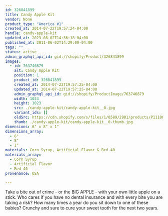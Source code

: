 ```yaml
---
id: 326841899
title: Candy Apple Kit
vendor: None
product_type: "America #1"
created_at: 2014-07-22T19:57:24-04:00
handle: candy-apple-kit
updated_at: 2023-08-02T14:36:18-04:00
published_at: 2011-06-02T14:29:00-04:00
tags: ""
status: active
admin_graphql_api_id: gid://shopify/Product/326841899
images:
  - id: 763746879
    alt: Candy Apple Kit
    position: 1
    product_id: 326841899
    created_at: 2014-07-22T19:57:25-04:00
    updated_at: 2014-07-22T19:57:25-04:00
    admin_graphql_api_id: gid://shopify/ProductImage/763746879
    width: 1024
    height: 1023
    src: ./candy-apple-kit/candy-apple-kit__0.jpg
    variant_ids: []
    oldSrc: https://cdn.shopify.com/s/files/1/0589/2901/products/P1110043.jpeg?v=1406073445
    thumb: ./candy-apple-kit/candy-apple-kit__0-thumb.jpg
dimensions: 6" x 8" x 1"
dimensions_array:
  - 6"
  - 8"
  - 1"
materials: Corn Syrup, Artificial Flavor & Red 40
materials_array:
  - Corn Syrup
  - Artificial Flavor
  - Red 40
provenance: USA

---
```


Take a bite out of crime \- or the BIG APPLE \- with your own little apple on a stick. Who cares if you have no dental insurance and with every bite you are taking a risk? How many times a year do you sit down to one of these babies? Crunchy and sure to cure your sweet tooth for the next two years.